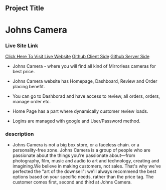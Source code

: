 ## Project Title
# Johns Camera

### Live Site Link

[Click Here To Visit Live Website](https://johns-camera.web.app/)
[Github Client Side](https://github.com/programming-hero-web-course-4/niche-website-client-side-ThouhidTushar)
[Github Server Side](https://github.com/programming-hero-web-course-4/niche-website-server-side-ThouhidTushar)

- Johns Camera - where you will find all kind of Mirrorless cameras for best price.

- Johns Camera website has Homepage, Dashboard, Review and Order placing benefit. 

- You can go to Dashborad and have access to review, all orders, orders, manage order etc.

- Home Page has a part where dynamically customer review loads.

- Logins are managed with google and User/Password method. 

### description

- Johns Camera is not a big box store, or a faceless chain. or a personality-free zone. Johns Camera is a group of people who are passionate about the things you're passionate about—from photography, film, music and audio to art and technology, creating and imagining.We believe in making customers, not sales. That's why we've perfected the "art of the downsell": we'll always recommend the best options based on your specific needs, rather than the price tag. The customer comes first, second and third at Johns Camera.
